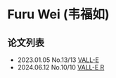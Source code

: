 # Furu Wei (韦福如)


## 论文列表

- 2023.01.05 No.13/13 [VALL-E](../Models/Speech_LLM/2023.01.05_VALL-E.md)
- 2024.06.12 No.10/10 [VALL-E R](../Models/Speech_LLM/2024.06.12_VALL-E_R.md)